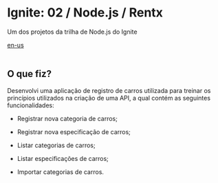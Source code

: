 <div valing="top">
  <h1>Ignite: 02 / Node.js / Rentx </h1>
  <p>Um dos projetos da trilha de Node.js do Ignite</p>
  <nav>
    <div id="repository-buttons"/>
    <a class="navigation-link disabled" href="https://github.com/L-Marcel/ignite-02-nodejs-rentx/blob/master/README.en-US.md" target="__blank__">
      en-us
    </a>
  </nav>
</div>

<br/>

<div id="grid">
  <div id="grid-item">
    <h2>O que <span>fiz</span>?</h2>
    <p>Desenvolvi uma aplicação de registro de carros utilizada para treinar os princípios utilizados na criação de uma API, a qual contém as seguintes funcionalidades:</p>
    <ul>
      <li id="checked"><p>Registrar nova categoria de carros;</p></li>
      <li id="checked"><p>Registrar nova especificação de carros;</p></li>
      <li id="checked"><p>Listar categorias de carros;</p></li>
      <li id="checked"><p>Listar especificações de carros;</p></li>
      <li id="checked"><p>Importar categorias de carros.</p></li>
    </ul>
  </div>
</div>